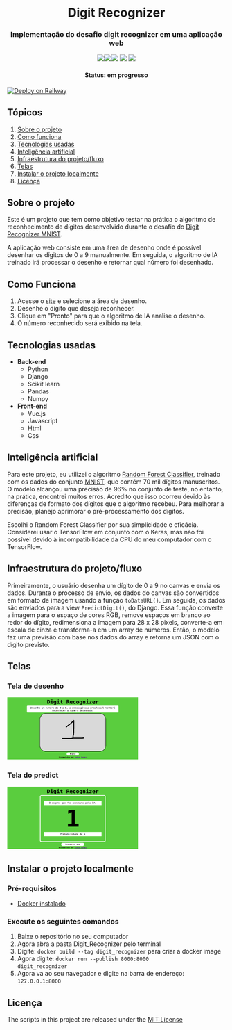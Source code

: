 <h1 align="center">Digit Recognizer</h1>

<h3 align="center">Implementação do desafio digit recognizer em uma aplicação web</h3>

<div align="center">
  
<img width="70px" src="https://cdn.jsdelivr.net/gh/devicons/devicon/icons/python/python-original-wordmark.svg" /><img width="70px" src="https://cdn.jsdelivr.net/gh/devicons/devicon/icons/django/django-plain-wordmark.svg" /><img width="70px" src="https://cdn.jsdelivr.net/gh/devicons/devicon/icons/vuejs/vuejs-original-wordmark.svg" /> <img width="70px" src="https://cdn.jsdelivr.net/gh/devicons/devicon/icons/html5/html5-original-wordmark.svg" />  <img width="70px" src="https://cdn.jsdelivr.net/gh/devicons/devicon/icons/css3/css3-original-wordmark.svg" />
          
</div>       
               
<h4 align="center">Status: em progresso</h4>


[![Deploy on Railway](https://railway.app/button.svg)](https://railway.app/new/template/ZweBXA)

## Tópicos

1. [Sobre o projeto](#sobre-o-projeto)
2. [Como funciona](#como-funciona)
3. [Tecnologias usadas](#tecnologias-usadas)
4. [Inteligência artificial](#inteligência-artificial)
5. [Infraestrutura do projeto/fluxo](#infraestrutura-do-projetofluxo)
6. [Telas](#telas)
7. [Instalar o projeto localmente](#instalar-o-projeto-localmente)
8. [Licença](#licença)

## Sobre o projeto

Este é um projeto que tem como objetivo testar na prática o algoritmo de reconhecimento de dígitos desenvolvido durante o desafio do [Digit Recognizer MNIST](https://www.kaggle.com/c/digit-recognizer).

A aplicação web consiste em uma área de desenho onde é possível desenhar os dígitos de 0 a 9 manualmente. Em seguida, o algoritmo de IA treinado irá processar o desenho e retornar qual número foi desenhado.

## Como Funciona

1. Acesse o [site](https://digitrecognizer.up.railway.app/) e selecione a área de desenho.
2. Desenhe o dígito que deseja reconhecer.
3. Clique em "Pronto" para que o algoritmo de IA analise o desenho.
4. O número reconhecido será exibido na tela.

## Tecnologias usadas

- **Back-end**
   - Python
   - Django
   - Scikit learn
   - Pandas
   - Numpy
- **Front-end**
  - Vue.js
  - Javascript
  - Html
  - Css

## Inteligência artificial

Para este projeto, eu utilizei o algoritmo [Random Forest Classifier](https://scikit-learn.org/stable/modules/generated/sklearn.ensemble.RandomForestClassifier.html), treinado com os dados do conjunto [MNIST](http://yann.lecun.com/exdb/mnist/), que contém 70 mil dígitos manuscritos. O modelo alcançou uma precisão de 96% no conjunto de teste, no entanto, na prática, encontrei muitos erros. Acredito que isso ocorreu devido às diferenças de formato dos dígitos que o algoritmo recebeu. Para melhorar a precisão, planejo aprimorar o pré-processamento dos dígitos. 

Escolhi o Random Forest Classifier por sua simplicidade e eficácia. Considerei usar o TensorFlow em conjunto com o Keras, mas não foi possível devido à incompatibilidade da CPU do meu computador com o TensorFlow.

## Infraestrutura do projeto/fluxo

Primeiramente, o usuário desenha um dígito de 0 a 9 no canvas e envia os dados. Durante o processo de envio, os dados do canvas são convertidos em formato de imagem usando a função <code>toDataURL()</code>. Em seguida, os dados são enviados para a view <code>PredictDigit()</code>, do Django. Essa função converte a imagem para o espaço de cores RGB, remove espaços em branco ao redor do dígito, redimensiona a imagem para 28 x 28 pixels, converte-a em escala de cinza e transforma-a em um array de números. Então, o modelo faz uma previsão com base nos dados do array e retorna um JSON com o dígito previsto.

## Telas

### Tela de desenho

<img width="60%" src="https://github.com/SobrancelhaDoDragao/Digit_Recognizer/blob/main/digitRecognizerPrint.png"  />

### Tela do predict

<img width="60%" src="https://github.com/SobrancelhaDoDragao/Digit_Recognizer/blob/main/DigitRecognizerPredictPrint.png" />

## Instalar o projeto localmente

### Pré-requisitos

- [Docker instalado](https://docs.docker.com/get-docker/)

### Execute os seguintes comandos

1. Baixe o repositório no seu computador
2. Agora abra a pasta Digit_Recognizer pelo terminal
3. Digite: <code>docker build --tag digit_recognizer</code> para criar a docker image
4. Agora digite: <code>docker run --publish 8000:8000 digit_recognizer</code>
5. Agora va ao seu navegador e digite na barra de endereço: <code>127.0.0.1:8000</code>

## Licença

The scripts in this project are released under the [MIT License](./LICENSE.md) 
